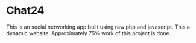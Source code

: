 # Chat24
This is an social networking app built using raw php and javascript. This a dynamic website. 
Approximately 75% work of this project is done.
